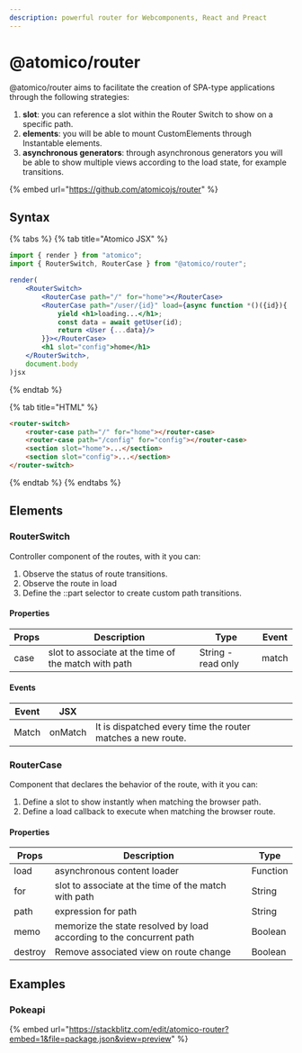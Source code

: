 ```yaml
---
description: powerful router for Webcomponents, React and Preact
---
```


# @atomico/router

@atomico/router aims to facilitate the creation of SPA-type applications through the following strategies:

1. &#x20;**slot**: you can reference a slot within the Router Switch to show on a specific path.
2. **elements**: you will be able to mount CustomElements through Instantable elements.
3. **asynchronous generators**: through asynchronous generators you will be able to show multiple views according to the load state, for example transitions.&#x20;

{% embed url="https://github.com/atomicojs/router" %}

## Syntax

{% tabs %}
{% tab title="Atomico JSX" %}
```jsx
import { render } from "atomico";
import { RouterSwitch, RouterCase } from "@atomico/router";

render(
    <RouterSwitch>
        <RouterCase path="/" for="home"></RouterCase>
        <RouterCase path="/user/{id}" load={async function *()({id}){
            yield <h1>loading...</h1>;
            const data = await getUser(id);
            return <User {...data}/>
        }}></RouterCase>
        <h1 slot="config">home</h1>
    </RouterSwitch>,
    document.body
)jsx
```
{% endtab %}

{% tab title="HTML" %}
```html
<router-switch>
    <router-case path="/" for="home"></router-case>
    <router-case path="/config" for="config"></router-case>
    <section slot="home">...</section>
    <section slot="config">...</section>
</router-switch>
```
{% endtab %}
{% endtabs %}

## Elements

### RouterSwitch

Controller component of the routes, with it you can:

1. Observe the status of route transitions.
2. Observe the route in load&#x20;
3. Define the ::part selector to create custom path transitions.

#### Properties

| Props | Description                                          | Type               | Event |
| ----- | ---------------------------------------------------- | ------------------ | ----- |
| case  | slot to associate at the time of the match with path | String - read only | match |

#### Events

| Event | JSX     |                                                             |
| ----- | ------- | ----------------------------------------------------------- |
| Match | onMatch | It is dispatched every time the router matches a new route. |

### RouterCase

Component that declares the behavior of the route, with it you can:

1. Define a slot to show instantly when matching the browser path.
2. Define a load callback to execute when matching the browser route.

#### Properties

| Props   | Description                                                          | Type     |
| ------- | -------------------------------------------------------------------- | -------- |
| load    | asynchronous content loader                                          | Function |
| for     | slot to associate at the time of the match with path                 | String   |
| path    | expression for path                                                  | String   |
| memo    | memorize the state resolved by load according to the concurrent path | Boolean  |
| destroy | Remove associated view on route change                               | Boolean  |

## Examples

### Pokeapi

{% embed url="https://stackblitz.com/edit/atomico-router?embed=1&file=package.json&view=preview" %}
